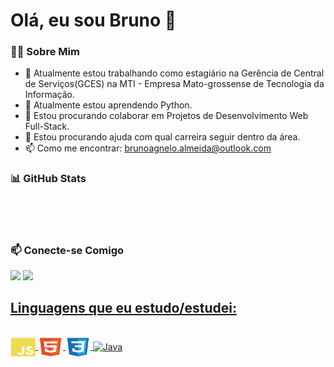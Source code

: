 # Olá, eu sou Bruno 👋

### 👨‍💻 Sobre Mim
- 🔭 Atualmente estou trabalhando como estagiário na Gerência de Central de Serviços(GCES) na MTI - Empresa Mato-grossense de Tecnologia da Informação.
- 🌱 Atualmente estou aprendendo Python.
- 👯 Estou procurando colaborar em Projetos de Desenvolvimento Web Full-Stack.
- 🤔 Estou procurando ajuda com qual carreira seguir dentro da área.
- 📫 Como me encontrar: brunoagnelo.almeida@outlook.com

### 📊 GitHub Stats
<div>
  <img height=200 align-itens="center" src="https://github-readme-stats.vercel.app/api?username=agneloobruno&show_icons=true&theme=ocean_dark" alt=""></img>
  
  <img height=200 align-itens="center" src="https://github-readme-stats.vercel.app/api/top-langs/?username=agneloobruno&theme=ocean_dark&layout=compact" alt=""></img>
</div>

### 📫 Conecte-se Comigo
<div>
  <a href="https://www.linkedin.com/in/agneloobruno/" target="_blank"><img src="https://img.shields.io/badge/-LinkedIn-%230077B5?style=for-the-badge&logo=linkedin&logoColor=white" target="_blank"></a> 
  <a href="https://x.com/agneloobruno" target="_blank"><img src="https://img.shields.io/twitter/follow/agneloobruno">
</div>



## Linguagens que eu estudo/estudei:
<div style="display: inline_block"><br>
  <img align="center" alt="Js" height="30" width="40" src="https://raw.githubusercontent.com/devicons/devicon/master/icons/javascript/javascript-plain.svg">
  <img align="center" alt="HTML" height="30" width="40" src="https://raw.githubusercontent.com/devicons/devicon/master/icons/html5/html5-original.svg">
  <img align="center" alt="CSS" height="30" width="40" src="https://raw.githubusercontent.com/devicons/devicon/master/icons/css3/css3-original.svg">
  <img align="center" alt="Java" height="30" width="40" 
src="https://cdn.jsdelivr.net/gh/devicons/devicon/icons/java/java-original.svg">
</div>
